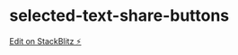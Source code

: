 # selected-text-share-buttons

[Edit on StackBlitz ⚡️](https://stackblitz.com/edit/web-platform-llb4jn)